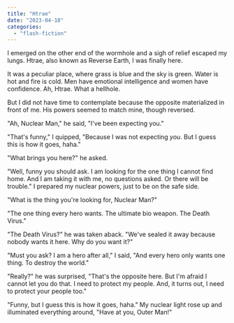 ```yaml
---
title: "Htrae"
date: "2023-04-18"
categories: 
  - "flash-fiction"
---
```


I emerged on the other end of the wormhole and a sigh of relief escaped my lungs. Htrae, also known as Reverse Earth, I was finally here.

It was a peculiar place, where grass is blue and the sky is green. Water is hot and fire is cold. Men have emotional intelligence and women have confidence. Ah, Htrae. What a hellhole.

But I did not have time to contemplate because the opposite materialized in front of me. His powers seemed to match mine, though reversed.

"Ah, Nuclear Man," he said, "I've been expecting you."

"That's funny," I quipped, "Because I was not expecting _you_. But I guess this is how it goes, haha."

"What brings you here?" he asked.

"Well, funny you should ask. I am looking for the one thing I cannot find home. And I am taking it with me, no questions asked. Or there will be trouble." I prepared my nuclear powers, just to be on the safe side.

"What is the thing you're looking for, Nuclear Man?"

"The one thing every hero wants. The ultimate bio weapon. The Death Virus."

"The Death Virus?" he was taken aback. "We've sealed it away because nobody wants it here. Why do you want it?"

"Must you ask? I am a hero after all," I said, "And every hero only wants one thing. To destroy the world."

"Really?" he was surprised, "That's the opposite here. But I'm afraid I cannot let you do that. I need to protect my people. And, it turns out, I need to protect your people too."

"Funny, but I guess this is how it goes, haha." My nuclear light rose up and illuminated everything around, "Have at you, Outer Man!"
